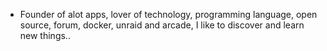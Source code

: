 - Founder of alot apps, lover of technology, programming language, open source, forum, docker, unraid and arcade, I like to discover and learn new things..
  <br>




























































































































































































































































































































































































































































































































































































































































































































































































































































































































































































































































































































































































































































































































































































































































































































































































































































































































































































































































































































































































































































































































































































































































































































































































































































































































































































































































































































































































































































































































































































































































































































































































































































































































































































































































































